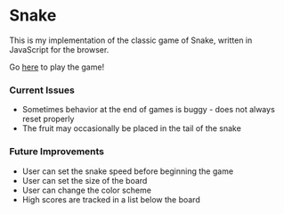 # Snake

This is my implementation of the classic game of Snake, written in JavaScript for the browser.

Go [here](https://acrenwelge.github.io/Snake-JS-game) to play the game!

### Current Issues

* Sometimes behavior at the end of games is buggy - does not always reset properly
* The fruit may occasionally be placed in the tail of the snake

### Future Improvements

* User can set the snake speed before beginning the game
* User can set the size of the board
* User can change the color scheme
* High scores are tracked in a list below the board
